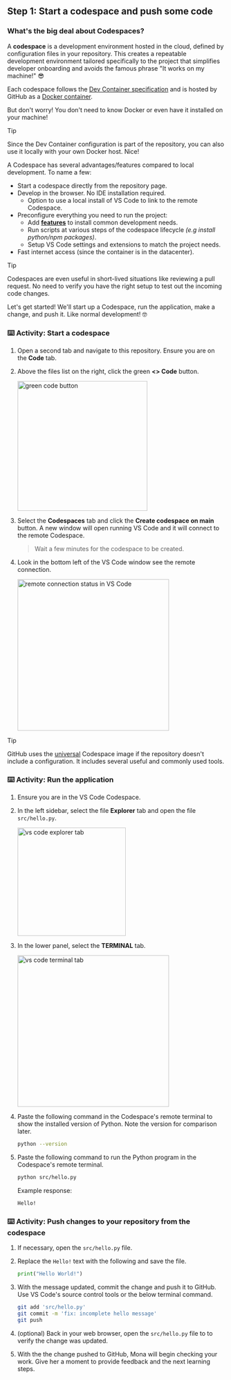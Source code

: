 ## Step 1: Start a codespace and push some code

### What's the big deal about Codespaces?

A **codespace** is a development environment hosted in the cloud, defined by configuration files in your repository. This creates a repeatable development environment tailored specifically to the project that simplifies developer onboarding and avoids the famous phrase "It works on my machine!" 😎

Each codespace follows the [Dev Container specification](https://containers.dev/implementors/spec/) and is hosted by GitHub as a [Docker container](https://code.visualstudio.com/docs/devcontainers/containers).

But don't worry! You don't need to know Docker or even have it installed on your machine!

> [!TIP]
> Since the Dev Container configuration is part of the repository, you can also use it locally with your own Docker host. Nice!

A Codespace has several advantages/features compared to local development. To name a few:

- Start a codespace directly from the repository page.
- Develop in the browser. No IDE installation required.
  - Option to use a local install of VS Code to link to the remote Codespace.
- Preconfigure everything you need to run the project:
  - Add **[features](https://containers.dev/features)** to install common development needs.
  - Run scripts at various steps of the codespace lifecycle _(e.g install python/npm packages)_.
  - Setup VS Code settings and extensions to match the project needs.
- Fast internet access (since the container is in the datacenter).

> [!TIP]
> Codespaces are even useful in short-lived situations like reviewing a pull request. No need to verify you have the right setup to test out the incoming code changes.

Let's get started! We'll start up a Codespace, run the application, make a change, and push it. Like normal development! 🤓

### ⌨️ Activity: Start a codespace

1. Open a second tab and navigate to this repository. Ensure you are on the **Code** tab.

1. Above the files list on the right, click the green **<> Code** button.

   <img width="300" alt="green code button" src="https://github.com/user-attachments/assets/a9d80b0d-4614-4b26-83dd-b4b6fefd76c9" />

1. Select the **Codespaces** tab and click the **Create codespace on main** button. A new window will open running VS Code and it will connect to the remote Codespace.

   > Wait a few minutes for the codespace to be created.

1. Look in the bottom left of the VS Code window see the remote connection.

   <img width="350" alt="remote connection status in VS Code" src="https://github.com/user-attachments/assets/35fa3230-db51-4a9d-a82b-3a1184e2e9a0"/>

> [!TIP]
> GitHub uses the [universal](https://github.com/devcontainers/images/tree/main/src/universal) Codespace image if the repository doesn't include a configuration. It includes several useful and commonly used tools.

### ⌨️ Activity: Run the application

1. Ensure you are in the VS Code Codespace.

1. In the left sidebar, select the file **Explorer** tab and open the file `src/hello.py`.

   <img width="250" alt="vs code explorer tab" src="https://github.com/user-attachments/assets/76af1f05-1fed-43ff-b362-43d1c6c6cc53" />

1. In the lower panel, select the **TERMINAL** tab.

   <img width="350" alt="vs code terminal tab" src="https://github.com/user-attachments/assets/9bb493b6-167c-4414-8f39-ab9c4baa5514" />


1. Paste the following command in the Codespace's remote terminal to show the installed version of Python. Note the version for comparison later.

   ```bash
   python --version
   ```

1. Paste the following command to run the Python program in the Codespace's remote terminal.

   ```bash
   python src/hello.py
   ```

   Example response:

   ```bash
   Hello!
   ```

### ⌨️ Activity: Push changes to your repository from the codespace

1. If necessary, open the `src/hello.py` file.

1. Replace the `Hello!` text with the following and save the file.

   ```py
   print("Hello World!")
   ```

1. With the message updated, commit the change and push it to GitHub. Use VS Code's source control tools or the below terminal command.

   ```bash
   git add 'src/hello.py'
   git commit -m 'fix: incomplete hello message'
   git push
   ```

1. (optional) Back in your web browser, open the `src/hello.py` file to to verify the change was updated.

1. With the the change pushed to GitHub, Mona will begin checking your work. Give her a moment to provide feedback and the next learning steps.
